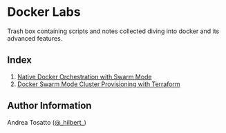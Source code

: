 Docker Labs
===========

Trash box containing scripts and notes collected diving into docker
and its advanced features.

Index
-----

1. [Native Docker Orchestration with Swarm Mode](https://github.com/atosatto/docker-labs/tree/master/swarm-mode)
2. [Docker Swarm Mode Cluster Provisioning with Terraform](https://github.com/atosatto/docker-labs/tree/master/terraform-swarm)

Author Information
------------------

Andrea Tosatto ([@\_hilbert\_](https://twitter.com/_hilbert_))
